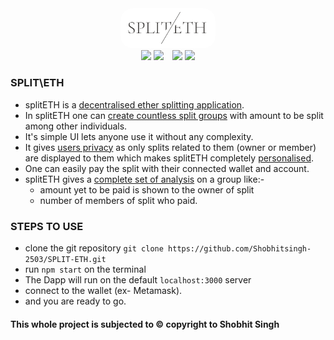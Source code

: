 <div align="center">
    <img src="./src/components/SplitEth.png" width="30%" style="border-radius:20px"></img>
    <div>
        <a href="https://github.com/Shobhitsingh-2503"><img src="https://ik.imagekit.io/tttjlp0fj/github.png?updatedAt=1718369153958"width="50px"/></a>
        <a href ="https://www.linkedin.com/in/shobhit-singh-632045195/"><img src="https://ik.imagekit.io/tttjlp0fj/in.png?updatedAt=1717593271166" width="40px" style="margin-right:2%"></img></a>
        <a href="https://x.com/Shobhit00384802"><img src="https://ik.imagekit.io/tttjlp0fj/x.png?updatedAt=1718366803678" width="45px"/></a>
        <a href ="https://shobhitsingh.vercel.app/"><img src="https://ik.imagekit.io/tttjlp0fj/s.png?updatedAt=1717593685545" width="40px"></img></a>
    </div>
</div>

### SPLIT\ETH

- splitETH is a <ins>decentralised ether splitting application</ins>.
- In splitETH one can <ins>create countless split groups</ins> with amount to be split among other individuals.
- It's simple UI lets anyone use it without any complexity.
- It gives <ins>users privacy</ins> as only splits related to them (owner or member) are displayed to them which makes splitETH completely <ins>personalised</ins>.
- One can easily pay the split with their connected wallet and account.
- splitETH gives a <ins>complete set of analysis</ins> on a group like:-
    - amount yet to be paid is shown to the owner of split 
    - number of members of split who paid.

### STEPS TO USE

- clone the git repository
`git clone https://github.com/Shobhitsingh-2503/SPLIT-ETH.git`
- run `npm start` on the terminal
- The Dapp will run on the default `localhost:3000` server
- connect to the wallet (ex- Metamask).
- and you are ready to go. 

<h4>This whole project is subjected to &#169; copyright to Shobhit Singh</h4>
